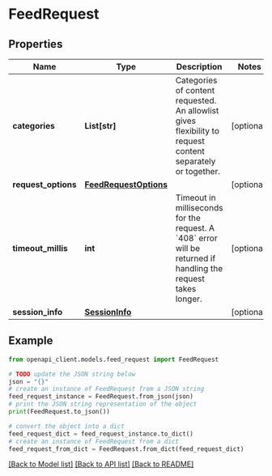 # FeedRequest


## Properties

Name | Type | Description | Notes
------------ | ------------- | ------------- | -------------
**categories** | **List[str]** | Categories of content requested. An allowlist gives flexibility to request content separately or together. | [optional] 
**request_options** | [**FeedRequestOptions**](FeedRequestOptions.md) |  | [optional] 
**timeout_millis** | **int** | Timeout in milliseconds for the request. A &#x60;408&#x60; error will be returned if handling the request takes longer. | [optional] 
**session_info** | [**SessionInfo**](SessionInfo.md) |  | [optional] 

## Example

```python
from openapi_client.models.feed_request import FeedRequest

# TODO update the JSON string below
json = "{}"
# create an instance of FeedRequest from a JSON string
feed_request_instance = FeedRequest.from_json(json)
# print the JSON string representation of the object
print(FeedRequest.to_json())

# convert the object into a dict
feed_request_dict = feed_request_instance.to_dict()
# create an instance of FeedRequest from a dict
feed_request_from_dict = FeedRequest.from_dict(feed_request_dict)
```
[[Back to Model list]](../README.md#documentation-for-models) [[Back to API list]](../README.md#documentation-for-api-endpoints) [[Back to README]](../README.md)


